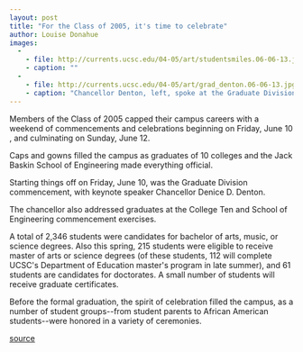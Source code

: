 ```yaml
---
layout: post
title: "For the Class of 2005, it's time to celebrate"
author: Louise Donahue
images:
  -
    - file: http://currents.ucsc.edu/04-05/art/studentsmiles.06-06-13.jpg
    - caption: ""
  -
    - file: http://currents.ucsc.edu/04-05/art/grad_denton.06-06-13.jpg
    - caption: "Chancellor Denton, left, spoke at the Graduate Division commencement as well as commencement exercises for the School of Engineering and College Ten. Photos: Jim Burns"
---
```


Members of the Class of 2005 capped their campus careers with a weekend of commencements and celebrations beginning on Friday, June 10 , and culminating on Sunday, June 12.

Caps and gowns filled the campus as graduates of 10 colleges and the Jack Baskin School of Engineering made everything official.

Starting things off on Friday, June 10, was the Graduate Division commencement, with keynote speaker Chancellor Denice D. Denton.

The chancellor also addressed graduates at the College Ten and School of Engineering commencement exercises.

A total of 2,346 students were candidates for bachelor of arts, music, or science degrees. Also this spring, 215 students were eligible to receive master of arts or science degrees (of these students, 112 will complete UCSC's Department of Education master's program in late summer), and 61 students are candidates for doctorates. A small number of students will receive graduate certificates.   

Before the formal graduation, the spirit of celebration filled the campus, as a number of student groups--from student parents to African American students--were honored in a variety of ceremonies.  

[source](http://www1.ucsc.edu/currents/04-05/06-13/graduation.asp "Permalink to graduation")
